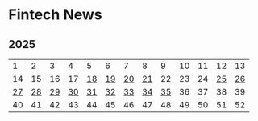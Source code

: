 # Fintech News



## 2025

|                               |                               |                               |                               |                               |                               |                               |                               |                               |      |      |                               |                               |
| ----------------------------- | ----------------------------- | ----------------------------- | ----------------------------- | ----------------------------- | ----------------------------- | ----------------------------- | ----------------------------- | ----------------------------- | ---- | ---- | ----------------------------- | ----------------------------- |
| 1                             | 2                             | 3                             | 4                             | 5                             | 6                             | 7                             | 8                             | 9                             | 10   | 11   | 12                            | 13                            |
| 14                            | 15                            | 16                            | 17                            | [18](docs/2025/18/2025_18.md) | [19](docs/2025/19/2025_19.md) | [20](docs/2025/20/2025_20.md) | [21](docs/2025/21/2025_21.md) | 22                            | 23   | 24   | [25](docs/2025/25/2025_25.md) | [26](docs/2025/26/2025_26.md) |
| [27](docs/2025/27/2025_27.md) | [28](docs/2025/28/2025_28.md) | [29](docs/2025/29/2025_29.md) | [30](docs/2025/30/2025_30.md) | [31](docs/2025/31/2025_31.md) | [32](docs/2025/32/2025_32.md) | [33](docs/2025/33/2025_33.md) | [34](docs/2025/34/2025_34.md) | [35](docs/2025/35/2025_35.md) | 36   | 37   | 38                            | 39                            |
| 40                            | 41                            | 42                            | 43                            | 44                            | 45                            | 46                            | 47                            | 48                            | 49   | 50   | 51                            | 52                            |

